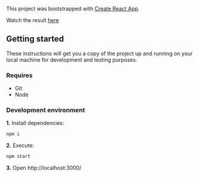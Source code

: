 This project was bootstrapped with [Create React App](https://github.com/facebook/create-react-app).

Watch the result [here](https://sergialca.github.io/phoblock/)

## Getting started

These instructions will get you a copy of the project up and running on your local machine for development and testing purposes.

### Requires

-   Git
-   Node

### Development environment

**1.** Install dependencies:

```bash
npm i
```

**2.** Execute:

```bash
npm start
```

**3.** Open http://localhost:3000/

